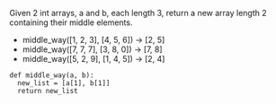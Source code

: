 Given 2 int arrays, a and b, each length 3, return a new array length 2 containing their middle elements. 

* middle_way([1, 2, 3], [4, 5, 6]) → [2, 5]
* middle_way([7, 7, 7], [3, 8, 0]) → [7, 8]
* middle_way([5, 2, 9], [1, 4, 5]) → [2, 4]

```
def middle_way(a, b):
  new_list = [a[1], b[1]]
  return new_list
```
